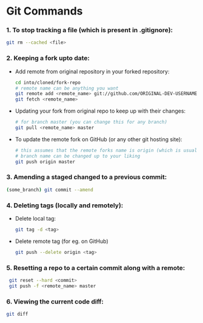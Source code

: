 # Git Commands

### 1. To stop tracking a file (which is present in .gitignore):

```bash
git rm --cached <file>
```

### 2. Keeping a fork upto date:

- Add remote from original repository in your forked repository:

  ```bash
  cd into/cloned/fork-repo
  # remote name can be anything you want
  git remote add <remote_name> git://github.com/ORIGINAL-DEV-USERNAME/REPO-YOU-FORKED-FROM.git
  git fetch <remote_name>
  ```

- Updating your fork from original repo to keep up with their changes:

  ```bash
  # for branch master (you can change this for any branch)
  git pull <remote_name> master
  ```

- To update the remote fork on GitHub (or any other git hosting site):

  ```bash
  # this assumes that the remote forks name is origin (which is usually the case)
  # branch name can be changed up to your liking
  git push origin master
  ```

### 3. Amending a staged changed to a previous commit:

```bash
(some_branch) git commit --amend
```

### 4. Deleting tags (locally and remotely):

- Delete local tag:

  ```bash
  git tag -d <tag>
  ```

- Delete remote tag (for eg. on GitHub)

  ```bash
  git push --delete origin <tag>
  ```

### 5. Resetting a repo to a certain commit along with a remote:

```bash
 git reset --hard <commit>
 git push -f <remote_name> master
```

### 6. Viewing the current code diff:

```bash
git diff
```
